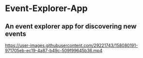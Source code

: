 # Event-Explorer-App

## An event explorer app for discovering new events 



https://user-images.githubusercontent.com/29221743/158080191-971705eb-ec19-4a87-b49c-509f99645b36.mp4

